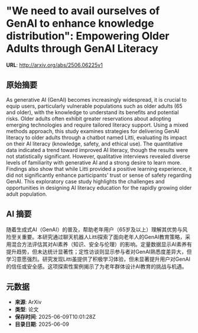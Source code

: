 # "We need to avail ourselves of GenAI to enhance knowledge distribution": Empowering Older Adults through GenAI Literacy

**URL**: http://arxiv.org/abs/2506.06225v1

## 原始摘要

As generative AI (GenAI) becomes increasingly widespread, it is crucial to
equip users, particularly vulnerable populations such as older adults (65 and
older), with the knowledge to understand its benefits and potential risks.
Older adults often exhibit greater reservations about adopting emerging
technologies and require tailored literacy support. Using a mixed methods
approach, this study examines strategies for delivering GenAI literacy to older
adults through a chatbot named Litti, evaluating its impact on their AI
literacy (knowledge, safety, and ethical use). The quantitative data indicated
a trend toward improved AI literacy, though the results were not statistically
significant. However, qualitative interviews revealed diverse levels of
familiarity with generative AI and a strong desire to learn more. Findings also
show that while Litti provided a positive learning experience, it did not
significantly enhance participants' trust or sense of safety regarding GenAI.
This exploratory case study highlights the challenges and opportunities in
designing AI literacy education for the rapidly growing older adult population.


## AI 摘要

随着生成式AI（GenAI）的普及，帮助老年用户（65岁及以上）理解其优势与风险至关重要。本研究通过聊天机器人Litti探索了面向老年人的GenAI教育策略，采用混合方法评估其对AI素养（知识、安全与伦理）的影响。定量数据显示AI素养有提升趋势，但未达统计显著性；定性访谈则显示参与者对GenAI熟悉度差异大，但学习意愿强烈。研究发现Litti虽提供了积极学习体验，但未显著提升用户对GenAI的信任或安全感。这项探索性案例揭示了为老年群体设计AI教育的挑战与机遇。

## 元数据

- **来源**: ArXiv
- **类型**: 论文
- **保存时间**: 2025-06-09T10:01:28Z
- **目录日期**: 2025-06-09
